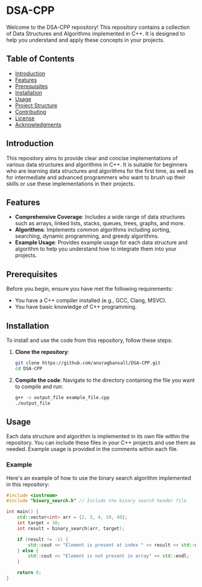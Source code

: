 # DSA-CPP

Welcome to the DSA-CPP repository! This repository contains a collection of Data Structures and Algorithms implemented in C++. It is designed to help you understand and apply these concepts in your projects.

## Table of Contents

- [Introduction](#introduction)
- [Features](#features)
- [Prerequisites](#prerequisites)
- [Installation](#installation)
- [Usage](#usage)
- [Project Structure](#project-structure)
- [Contributing](#contributing)
- [License](#license)
- [Acknowledgments](#acknowledgments)

## Introduction

This repository aims to provide clear and concise implementations of various data structures and algorithms in C++. It is suitable for beginners who are learning data structures and algorithms for the first time, as well as for intermediate and advanced programmers who want to brush up their skills or use these implementations in their projects.

## Features

- **Comprehensive Coverage**: Includes a wide range of data structures such as arrays, linked lists, stacks, queues, trees, graphs, and more.
- **Algorithms**: Implements common algorithms including sorting, searching, dynamic programming, and greedy algorithms.
- **Example Usage**: Provides example usage for each data structure and algorithm to help you understand how to integrate them into your projects.

## Prerequisites

Before you begin, ensure you have met the following requirements:
- You have a C++ compiler installed (e.g., GCC, Clang, MSVC).
- You have basic knowledge of C++ programming.

## Installation

To install and use the code from this repository, follow these steps:

1. **Clone the repository**:
    ```bash
    git clone https://github.com/anuragbansall/DSA-CPP.git
    cd DSA-CPP
    ```

2. **Compile the code**:
    Navigate to the directory containing the file you want to compile and run:
    ```bash
    g++ -o output_file example_file.cpp
    ./output_file
    ```

## Usage

Each data structure and algorithm is implemented in its own file within the repository. You can include these files in your C++ projects and use them as needed. Example usage is provided in the comments within each file.

### Example

Here's an example of how to use the binary search algorithm implemented in this repository:

```cpp
#include <iostream>
#include "binary_search.h" // Include the binary search header file

int main() {
    std::vector<int> arr = {2, 3, 4, 10, 40};
    int target = 10;
    int result = binary_search(arr, target);

    if (result != -1) {
        std::cout << "Element is present at index " << result << std::endl;
    } else {
        std::cout << "Element is not present in array" << std::endl;
    }

    return 0;
}
